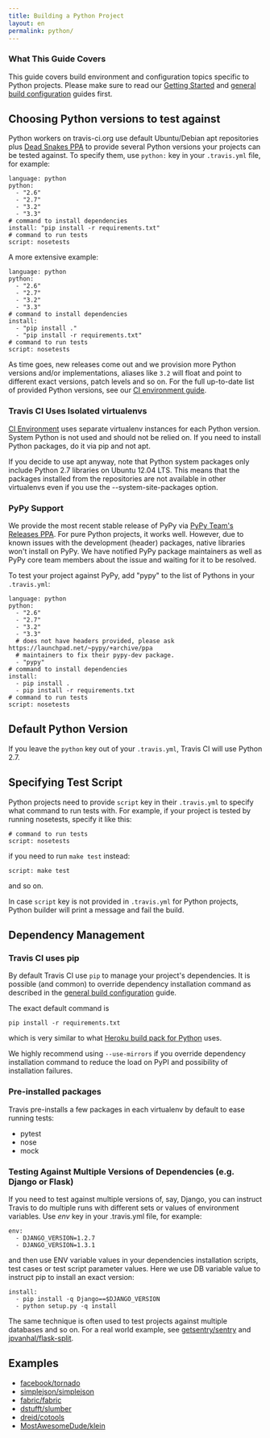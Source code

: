 ```yaml
---
title: Building a Python Project
layout: en
permalink: python/
---
```


### What This Guide Covers

This guide covers build environment and configuration topics specific to Python projects. Please make sure to read our [Getting Started](/docs/user/getting-started/) and [general build configuration](/docs/user/build-configuration/) guides first.

## Choosing Python versions to test against

Python workers on travis-ci.org use default Ubuntu/Debian apt repositories plus [Dead Snakes PPA](https://launchpad.net/~fkrull/+archive/deadsnakes) to provide several Python versions your projects can be tested against. To specify them, use `python:` key in your `.travis.yml` file, for example:

    language: python
    python:
      - "2.6"
      - "2.7"
      - "3.2"
      - "3.3"
    # command to install dependencies
    install: "pip install -r requirements.txt"
    # command to run tests
    script: nosetests

A more extensive example:

    language: python
    python:
      - "2.6"
      - "2.7"
      - "3.2"
      - "3.3"
    # command to install dependencies
    install:
      - "pip install ."
      - "pip install -r requirements.txt"
    # command to run tests
    script: nosetests

As time goes, new releases come out and we provision more Python versions and/or implementations, aliases like `3.2` will float and point to different exact versions, patch levels and so on.
For the full up-to-date list of provided Python versions, see our [CI environment guide](/docs/user/ci-environment/).

### Travis CI Uses Isolated virtualenvs

[CI Environment](/docs/user/ci-environment/) uses separate virtualenv instances for each Python version. System Python is not used and should not be relied on. If you need to install Python packages, do it via pip and not apt.

If you decide to use apt anyway, note that Python system packages only include Python 2.7 libraries on Ubuntu 12.04 LTS. This means that the packages installed from the repositories are not available in other virtualenvs even if you use the --system-site-packages option.

### PyPy Support

We provide the most recent stable release of PyPy via [PyPy Team's Releases PPA](https://launchpad.net/~pypy/+archive/ppa). For pure Python projects,
it works well. However, due to known issues with the development (header) packages, native libraries won't install on PyPy. We have notified
PyPy package maintainers as well as PyPy core team members about the issue and waiting for it to be resolved.

To test your project against PyPy, add "pypy" to the list of Pythons in your `.travis.yml`:

    language: python
    python:
      - "2.6"
      - "2.7"
      - "3.2"
      - "3.3"
      # does not have headers provided, please ask https://launchpad.net/~pypy/+archive/ppa
      # maintainers to fix their pypy-dev package.
      - "pypy"
    # command to install dependencies
    install:
      - pip install .
      - pip install -r requirements.txt
    # command to run tests
    script: nosetests 


## Default Python Version

If you leave the `python` key out of your `.travis.yml`, Travis CI will use Python 2.7.

## Specifying Test Script

Python projects need to provide `script` key in their `.travis.yml` to specify what command to run tests with. For example, if your project is tested by running nosetests, specify it like this:

    # command to run tests
    script: nosetests

if you need to run `make test` instead:

    script: make test

and so on.

In case `script` key is not provided in `.travis.yml` for Python projects, Python builder will print a message and fail the build.

## Dependency Management

### Travis CI uses pip

By default Travis CI use `pip` to manage your project's dependencies. It is possible (and common) to override dependency installation command as described in the [general build configuration](/docs/user/build-configuration/) guide.

The exact default command is

    pip install -r requirements.txt

which is very similar to what [Heroku build pack for Python](https://github.com/heroku/heroku-buildpack-python/) uses.

We highly recommend using `--use-mirrors` if you override dependency installation command to reduce the load on PyPI and possibility of installation failures.

### Pre-installed packages

Travis pre-installs a few packages in each virtualenv by default to
ease running tests:

- pytest
- nose
- mock

### Testing Against Multiple Versions of Dependencies (e.g. Django or Flask)

If you need to test against multiple versions of, say, Django, you can instruct Travis to do multiple runs with different sets or values of environment variables. Use *env* key in your .travis.yml file, for example:

    env:
      - DJANGO_VERSION=1.2.7
      - DJANGO_VERSION=1.3.1

and then use ENV variable values in your dependencies installation scripts, test cases or test script parameter values. Here we use DB variable value to instruct pip to install an exact version:

    install:
      - pip install -q Django==$DJANGO_VERSION
      - python setup.py -q install

The same technique is often used to test projects against multiple databases and so on. For a real world example, see [getsentry/sentry](https://github.com/getsentry/sentry/blob/master/.travis.yml) and [jpvanhal/flask-split](https://github.com/jpvanhal/flask-split/blob/master/.travis.yml).

## Examples

* [facebook/tornado](https://github.com/facebook/tornado/blob/master/.travis.yml)
* [simplejson/simplejson](https://github.com/simplejson/simplejson/blob/master/.travis.yml)
* [fabric/fabric](http://github.com/fabric/fabric/blob/master/.travis.yml)
* [dstufft/slumber](https://github.com/dstufft/slumber/blob/master/.travis.yml)
* [dreid/cotools](https://github.com/dreid/cotools/blob/master/.travis.yml)
* [MostAwesomeDude/klein](https://github.com/MostAwesomeDude/klein/blob/master/.travis.yml)
